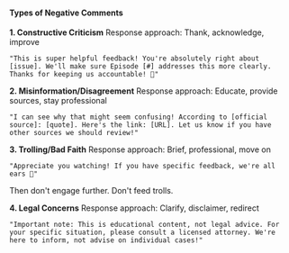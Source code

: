 #### Types of Negative Comments

**1. Constructive Criticism**
Response approach: Thank, acknowledge, improve

```
"This is super helpful feedback! You're absolutely right about [issue]. We'll make sure Episode [#] addresses this more clearly. Thanks for keeping us accountable! 🙏"
```

**2. Misinformation/Disagreement**
Response approach: Educate, provide sources, stay professional

```
"I can see why that might seem confusing! According to [official source]: [quote]. Here's the link: [URL]. Let us know if you have other sources we should review!"
```

**3. Trolling/Bad Faith**
Response approach: Brief, professional, move on

```
"Appreciate you watching! If you have specific feedback, we're all ears 🤠"
```

Then don't engage further. Don't feed trolls.

**4. Legal Concerns**
Response approach: Clarify, disclaimer, redirect

```
"Important note: This is educational content, not legal advice. For your specific situation, please consult a licensed attorney. We're here to inform, not advise on individual cases!"
```
